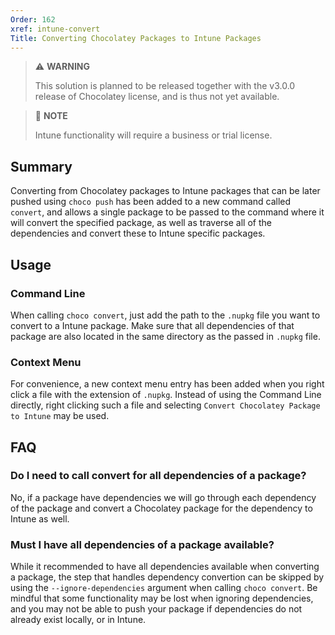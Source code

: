 ```yaml
---
Order: 162
xref: intune-convert
Title: Converting Chocolatey Packages to Intune Packages
---
```


> :warning: **WARNING**
>
> This solution is planned to be released together with the v3.0.0 release of Chocolatey license, and is thus not yet available.

> :memo: **NOTE**
>
> Intune functionality will require a business or trial license.

## Summary

Converting from Chocolatey packages to Intune packages that can be later pushed using `choco push` has been added to a new command called `convert`, and allows a single package to be passed to the command where it will convert the specified package, as well as traverse all of the dependencies and convert these to Intune specific packages.

## Usage

### Command Line

When calling `choco convert`, just add the path to the `.nupkg` file you want to convert to a Intune package.
Make sure that all dependencies of that package are also located in the same directory as the passed in `.nupkg` file.

### Context Menu

For convenience, a new context menu entry has been added when you right click a file with the extension of `.nupkg`.
Instead of using the Command Line directly, right clicking such a file and selecting `Convert Chocolatey Package to Intune` may be used.

## FAQ

### Do I need to call convert for all dependencies of a package?

No, if a package have dependencies we will go through each dependency of the package and convert a Chocolatey package for the dependency to Intune as well.

### Must I have all dependencies of a package available?

While it recommended to have all dependencies available when converting a package, the step that handles dependency convertion can be skipped by using the `--ignore-dependencies` argument when calling `choco convert`.
Be mindful that some functionality may be lost when ignoring dependencies, and you may not be able to push your package if dependencies do not already exist locally, or in Intune.